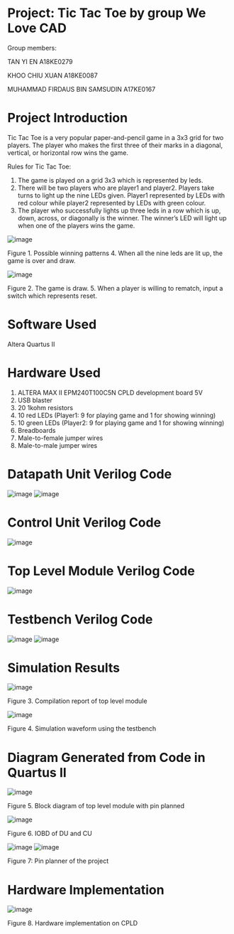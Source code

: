 # Project: Tic Tac Toe by group We Love CAD
Group members: 

TAN YI EN A18KE0279

KHOO CHIU XUAN A18KE0087

MUHAMMAD FIRDAUS BIN SAMSUDIN A17KE0167

# Project Introduction
Tic Tac Toe is a very popular paper-and-pencil game in a 3x3 grid for two players. The player who makes the first three of their marks in a diagonal, vertical, or horizontal row wins the game.

Rules for Tic Tac Toe:
1. The game is played on a grid 3x3 which is represented by leds.
2. There will be two players who are player1 and player2. Players take turns to light up the nine LEDs given. Player1 represented by LEDs with red colour while player2 represented by LEDs with green colour.
3. The player who successfully lights up three leds in a row which is up, down, across, or diagonally is the winner. The winner’s LED will light up when one of the players wins  the game.

![image](https://user-images.githubusercontent.com/87267229/125195445-3e162380-e288-11eb-8583-3c520cadbbaa.png)

Figure 1. Possible winning patterns
4. When all the nine leds are lit up, the game is over and draw.

![image](https://user-images.githubusercontent.com/87267229/125195547-a9f88c00-e288-11eb-92e0-d8f6476bd043.png)

Figure 2. The game is draw.
5. When a player is willing to rematch, input a switch which represents reset.

# Software Used
Altera Quartus II

# Hardware Used
1. ALTERA MAX II EPM240T100C5N CPLD development board 5V
2. USB blaster
3. 20 1kohm resistors
4. 10 red LEDs (Player1: 9 for playing game and 1 for showing winning)
5. 10 green LEDs (Player2: 9 for playing game and 1 for showing winning)
6. Breadboards
7. Male-to-female jumper wires
8. Male-to-male jumper wires

# Datapath Unit Verilog Code
![image](https://user-images.githubusercontent.com/87267229/125199352-702f8180-e298-11eb-80e3-ab10f839cbe7.png)
![image](https://user-images.githubusercontent.com/87267229/125199379-876e6f00-e298-11eb-96d1-6ffa5d9a6a4c.png)

# Control Unit Verilog Code
![image](https://user-images.githubusercontent.com/87267229/125199311-378fa800-e298-11eb-9c73-f9cf0bcc691d.png)

# Top Level Module Verilog Code
![image](https://user-images.githubusercontent.com/87267229/125199329-4ece9580-e298-11eb-9075-2ea0a93b9ecf.png)

# Testbench Verilog Code
![image](https://user-images.githubusercontent.com/87267229/125202138-d0c4bb80-e2a4-11eb-8abc-dc8ad45b45f2.png)
![image](https://user-images.githubusercontent.com/87267229/125202155-dfab6e00-e2a4-11eb-99cb-71d68367dc63.png)

# Simulation Results
![image](https://user-images.githubusercontent.com/87267229/125202568-b55ab000-e2a6-11eb-827f-bbfdec958756.png)

Figure 3. Compilation report of top level module

![image](https://user-images.githubusercontent.com/87267229/125202607-e4712180-e2a6-11eb-80bf-676346c06f47.png)

Figure 4. Simulation waveform using the testbench

# Diagram Generated from Code in Quartus II
![image](https://user-images.githubusercontent.com/87267229/125196802-c3500700-e28d-11eb-96bf-84ad84d87bd9.png)

Figure 5. Block diagram of top level module with pin planned

![image](https://user-images.githubusercontent.com/87267229/125196838-ee3a5b00-e28d-11eb-9d92-26231f718a8a.png)

Figure 6. IOBD of DU and CU

![image](https://user-images.githubusercontent.com/87267229/125202633-04a0e080-e2a7-11eb-8207-80d8e694a9c9.png)
![image](https://user-images.githubusercontent.com/87267229/125202667-1c786480-e2a7-11eb-92f9-820ae84d21cc.png)

Figure 7: Pin planner of the project

# Hardware Implementation
![image](https://user-images.githubusercontent.com/87267229/125202716-737e3980-e2a7-11eb-80d5-625f67332efa.png)

Figure 8. Hardware implementation on CPLD
